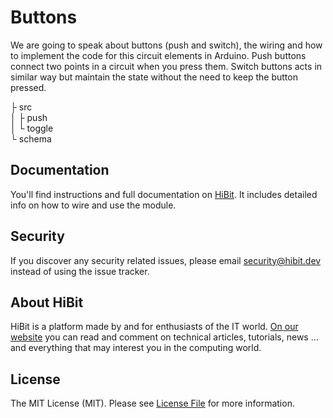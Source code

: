 # Buttons
We are going to speak about buttons (push and switch), the wiring and how to implement the code for this circuit elements in Arduino. Push buttons connect two points in a circuit when you press them. Switch buttons acts in similar way but maintain the state without the need to keep the button pressed.  

├ src  
│  ├ push  
│  └ toggle  
└ schema  

## Documentation
You'll find instructions and full documentation on [HiBit](https://www.hibit.dev/posts/24/using-push-and-switch-buttons-with-arduino). It includes detailed info on how to wire and use the module.

## Security
If you discover any security related issues, please email security@hibit.dev instead of using the issue tracker.

## About HiBit
HiBit is a platform made by and for enthusiasts of the IT world. [On our website](https://www.hibit.dev) you can read and comment on technical articles, tutorials, news ... and everything that may interest you in the computing world.

## License
The MIT License (MIT). Please see [License File](LICENSE) for more information.
